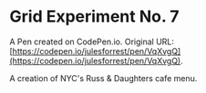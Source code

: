 # Grid Experiment No. 7

A Pen created on CodePen.io. Original URL: [https://codepen.io/julesforrest/pen/VqXvgQ](https://codepen.io/julesforrest/pen/VqXvgQ).

A creation of NYC's Russ & Daughters cafe menu.
